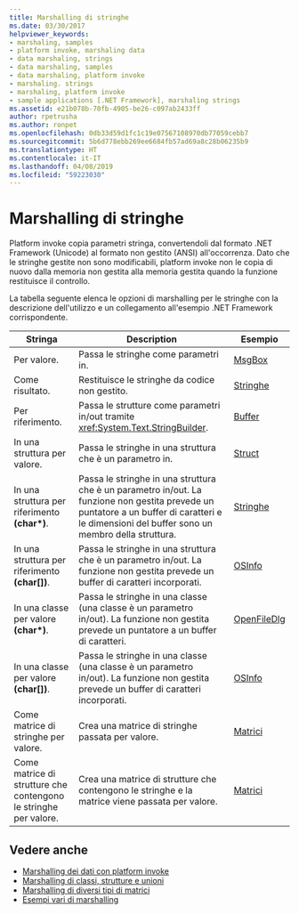 ```yaml
---
title: Marshalling di stringhe
ms.date: 03/30/2017
helpviewer_keywords:
- marshaling, samples
- platform invoke, marshaling data
- data marshaling, strings
- data marshaling, samples
- data marshaling, platform invoke
- marshaling. strings
- marshaling, platform invoke
- sample applications [.NET Framework], marshaling strings
ms.assetid: e21b078b-70fb-4905-be26-c097ab2433ff
author: rpetrusha
ms.author: ronpet
ms.openlocfilehash: 0db33d59d1fc1c19e07567108970db77059cebb7
ms.sourcegitcommit: 5b6d778ebb269ee6684fb57ad69a8c28b06235b9
ms.translationtype: HT
ms.contentlocale: it-IT
ms.lasthandoff: 04/08/2019
ms.locfileid: "59223030"
---
```

# <a name="marshaling-strings"></a>Marshalling di stringhe
Platform invoke copia parametri stringa, convertendoli dal formato .NET Framework (Unicode) al formato non gestito (ANSI) all'occorrenza. Dato che le stringhe gestite non sono modificabili, platform invoke non le copia di nuovo dalla memoria non gestita alla memoria gestita quando la funzione restituisce il controllo.  
  
 La tabella seguente elenca le opzioni di marshalling per le stringhe con la descrizione dell'utilizzo e un collegamento all'esempio .NET Framework corrispondente.  
  
|Stringa|Description|Esempio|  
|------------|-----------------|------------|  
|Per valore.|Passa le stringhe come parametri in.|[MsgBox](msgbox-sample.md)|  
|Come risultato.|Restituisce le stringhe da codice non gestito.|[Stringhe](https://docs.microsoft.com/previous-versions/dotnet/netframework-4.0/e765dyyy(v=vs.100))|  
|Per riferimento.|Passa le strutture come parametri in/out tramite <xref:System.Text.StringBuilder>.|[Buffer](https://docs.microsoft.com/previous-versions/dotnet/netframework-4.0/x3txb6xc(v=vs.100))|  
|In una struttura per valore.|Passa le stringhe in una struttura che è un parametro in.|[Struct](https://docs.microsoft.com/previous-versions/dotnet/netframework-4.0/eadtsekz(v=vs.100))|  
|In una struttura per riferimento **(char\*)**.|Passa le stringhe in una struttura che è un parametro in/out. La funzione non gestita prevede un puntatore a un buffer di caratteri e le dimensioni del buffer sono un membro della struttura.|[Stringhe](https://docs.microsoft.com/previous-versions/dotnet/netframework-4.0/e765dyyy(v=vs.100))|  
|In una struttura per riferimento **(char[])**.|Passa le stringhe in una struttura che è un parametro in/out. La funzione non gestita prevede un buffer di caratteri incorporati.|[OSInfo](https://docs.microsoft.com/previous-versions/dotnet/netframework-4.0/795sy883(v=vs.100))|  
|In una classe per valore **(char\*)**.|Passa le stringhe in una classe (una classe è un parametro in/out). La funzione non gestita prevede un puntatore a un buffer di caratteri.|[OpenFileDlg](https://docs.microsoft.com/previous-versions/dotnet/netframework-4.0/w5tyztk9(v=vs.100))|  
|In una classe per valore **(char[])**.|Passa le stringhe in una classe (una classe è un parametro in/out). La funzione non gestita prevede un buffer di caratteri incorporati.|[OSInfo](https://docs.microsoft.com/previous-versions/dotnet/netframework-4.0/795sy883(v=vs.100))|  
|Come matrice di stringhe per valore.|Crea una matrice di stringhe passata per valore.|[Matrici](marshaling-different-types-of-arrays.md)|  
|Come matrice di strutture che contengono le stringhe per valore.|Crea una matrice di strutture che contengono le stringhe e la matrice viene passata per valore.|[Matrici](marshaling-different-types-of-arrays.md)|  
  
## <a name="see-also"></a>Vedere anche

- [Marshalling dei dati con platform invoke](marshaling-data-with-platform-invoke.md)
- [Marshalling di classi, strutture e unioni](marshaling-classes-structures-and-unions.md)
- [Marshalling di diversi tipi di matrici](marshaling-different-types-of-arrays.md)
- [Esempi vari di marshalling](https://docs.microsoft.com/previous-versions/dotnet/netframework-4.0/ss9sb93t(v=vs.100))
